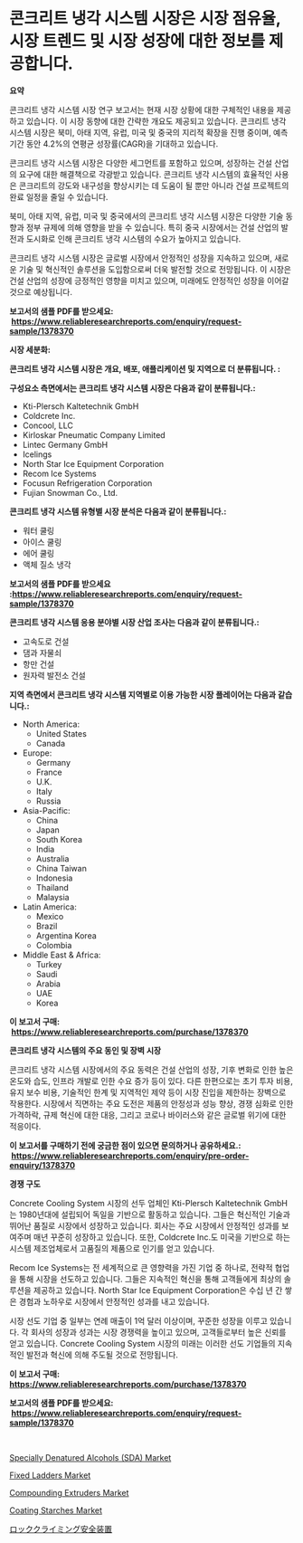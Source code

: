 <p><h1>콘크리트 냉각 시스템 시장은 시장 점유율, 시장 트렌드 및 시장 성장에 대한 정보를 제공합니다.</h1></p><p><strong>요약</strong></p>
<p><p>콘크리트 냉각 시스템 시장 연구 보고서는 현재 시장 상황에 대한 구체적인 내용을 제공하고 있습니다. 이 시장 동향에 대한 간략한 개요도 제공되고 있습니다. 콘크리트 냉각 시스템 시장은 북미, 아태 지역, 유럽, 미국 및 중국의 지리적 확장을 진행 중이며, 예측 기간 동안 4.2%의 연평균 성장률(CAGR)을 기대하고 있습니다.</p><p>콘크리트 냉각 시스템 시장은 다양한 세그먼트를 포함하고 있으며, 성장하는 건설 산업의 요구에 대한 해결책으로 각광받고 있습니다. 콘크리트 냉각 시스템의 효율적인 사용은 콘크리트의 강도와 내구성을 향상시키는 데 도움이 될 뿐만 아니라 건설 프로젝트의 완료 일정을 줄일 수 있습니다.</p><p>북미, 아태 지역, 유럽, 미국 및 중국에서의 콘크리트 냉각 시스템 시장은 다양한 기술 동향과 정부 규제에 의해 영향을 받을 수 있습니다. 특히 중국 시장에서는 건설 산업의 발전과 도시화로 인해 콘크리트 냉각 시스템의 수요가 높아지고 있습니다.</p><p>콘크리트 냉각 시스템 시장은 글로벌 시장에서 안정적인 성장을 지속하고 있으며, 새로운 기술 및 혁신적인 솔루션을 도입함으로써 더욱 발전할 것으로 전망됩니다. 이 시장은 건설 산업의 성장에 긍정적인 영향을 미치고 있으며, 미래에도 안정적인 성장을 이어갈 것으로 예상됩니다.</p></p>
<p><strong>보고서의 샘플 PDF를 받으세요: &nbsp;<a href="https://www.reliableresearchreports.com/enquiry/request-sample/1378370">https://www.reliableresearchreports.com/enquiry/request-sample/1378370</a></strong></p>
<p><strong>시장 세분화:</strong></p>
<p><strong> 콘크리트 냉각 시스템 시장은 개요, 배포, 애플리케이션 및 지역으로 더 분류됩니다. :</strong></p>
<p><strong>구성요소 측면에서는 콘크리트 냉각 시스템 시장은 다음과 같이 분류됩니다.:</strong></p>
<p><ul><li>Kti-Plersch Kaltetechnik GmbH</li><li>Coldcrete Inc.</li><li>Concool, LLC</li><li>Kirloskar Pneumatic Company Limited</li><li>Lintec Germany GmbH</li><li>Icelings</li><li>North Star Ice Equipment Corporation</li><li>Recom Ice Systems</li><li>Focusun Refrigeration Corporation</li><li>Fujian Snowman Co., Ltd.</li></ul></p>
<p><strong> 콘크리트 냉각 시스템 유형별 시장 분석은 다음과 같이 분류됩니다.:</strong></p>
<p><ul><li>워터 쿨링</li><li>아이스 쿨링</li><li>에어 쿨링</li><li>액체 질소 냉각</li></ul></p>
<p><strong>보고서의 샘플 PDF를 받으세요 :<a href="https://www.reliableresearchreports.com/enquiry/request-sample/1378370">https://www.reliableresearchreports.com/enquiry/request-sample/1378370</a></strong></p>
<p><strong> 콘크리트 냉각 시스템 응용 분야별 시장 산업 조사는 다음과 같이 분류됩니다.:</strong></p>
<p><ul><li>고속도로 건설</li><li>댐과 자물쇠</li><li>항만 건설</li><li>원자력 발전소 건설</li></ul></p>
<p><strong>지역 측면에서 콘크리트 냉각 시스템 지역별로 이용 가능한 시장 플레이어는 다음과 같습니다.:</strong></p>
<p><ul>
    <li>
        North America:
        <ul>
            <li>United States</li>
            <li>Canada</li>
        </ul>
    </li>
    <li>
        Europe:
        <ul>
            <li>Germany</li>
            <li>France</li>
            <li>U.K.</li>
            <li>Italy</li>
            <li>Russia</li>
        </ul>
    </li>
    <li>
        Asia-Pacific:
        <ul>
            <li>China</li>
            <li>Japan</li>
            <li>South Korea</li>
            <li>India</li>
            <li>Australia</li>
            <li>China Taiwan</li>
            <li>Indonesia</li>
            <li>Thailand</li>
            <li>Malaysia</li>
        </ul>
    </li>
    <li>
        Latin America:
        <ul>
            <li>Mexico</li>
            <li>Brazil</li>
            <li>Argentina Korea</li>
            <li>Colombia</li>
        </ul>
    </li>
    <li>
        Middle East & Africa:
        <ul>
            <li>Turkey</li>
            <li>Saudi</li>
            <li>Arabia</li>
            <li>UAE</li>
            <li>Korea</li>
        </ul>
    </li>
    </ul></p>
<p><strong>이 보고서 구매: &nbsp;<a href="https://www.reliableresearchreports.com/purchase/1378370">https://www.reliableresearchreports.com/purchase/1378370</a></strong></p>
<p><strong>콘크리트 냉각 시스템의 주요 동인 및 장벽 시장</strong></p>
<p><p>콘크리트 냉각 시스템 시장에서의 주요 동력은 건설 산업의 성장, 기후 변화로 인한 높은 온도와 습도, 인프라 개발로 인한 수요 증가 등이 있다. 다른 한편으로는 초기 투자 비용, 유지 보수 비용, 기술적인 한계 및 지역적인 제약 등이 시장 진입을 제한하는 장벽으로 작용한다. 시장에서 직면하는 주요 도전은 제품의 안정성과 성능 향상, 경쟁 심화로 인한 가격하락, 규제 혁신에 대한 대응, 그리고 코로나 바이러스와 같은 글로벌 위기에 대한 적응이다.</p></p>
<p><strong>이 보고서를 구매하기 전에 궁금한 점이 있으면 문의하거나 공유하세요.: &nbsp;<a href="https://www.reliableresearchreports.com/enquiry/pre-order-enquiry/1378370">https://www.reliableresearchreports.com/enquiry/pre-order-enquiry/1378370</a></strong></p>
<p><strong>경쟁 구도</strong></p>
<p><p>Concrete Cooling System 시장의 선두 업체인 Kti-Plersch Kaltetechnik GmbH는 1980년대에 설립되어 독일을 기반으로 활동하고 있습니다. 그들은 혁신적인 기술과 뛰어난 품질로 시장에서 성장하고 있습니다. 회사는 주요 시장에서 안정적인 성과를 보여주며 매년 꾸준히 성장하고 있습니다. 또한, Coldcrete Inc.도 미국을 기반으로 하는 시스템 제조업체로서 고품질의 제품으로 인기를 얻고 있습니다. </p><p>Recom Ice Systems는 전 세계적으로 큰 영향력을 가진 기업 중 하나로, 전략적 협업을 통해 시장을 선도하고 있습니다. 그들은 지속적인 혁신을 통해 고객들에게 최상의 솔루션을 제공하고 있습니다. North Star Ice Equipment Corporation은 수십 년 간 쌓은 경험과 노하우로 시장에서 안정적인 성과를 내고 있습니다. </p><p>시장 선도 기업 중 일부는 연례 매출이 1억 달러 이상이며, 꾸준한 성장을 이루고 있습니다. 각 회사의 성장과 성과는 시장 경쟁력을 높이고 있으며, 고객들로부터 높은 신뢰를 얻고 있습니다. Concrete Cooling System 시장의 미래는 이러한 선도 기업들의 지속적인 발전과 혁신에 의해 주도될 것으로 전망됩니다.</p></p>
<p><strong>이 보고서 구매: &nbsp; <a href="https://www.reliableresearchreports.com/purchase/1378370">https://www.reliableresearchreports.com/purchase/1378370</a></strong></p>
<p><strong>보고서의 샘플 PDF를 받으세요: &nbsp;<a href="https://www.reliableresearchreports.com/enquiry/request-sample/1378370">https://www.reliableresearchreports.com/enquiry/request-sample/1378370</a></strong><strong></strong></p>
<p>&nbsp;</p>
<p><p><a href="https://github.com/jhcraigie/Market-Research-Report-List-2/blob/main/specially-denatured-alcohols-sda-market.md">Specially Denatured Alcohols (SDA) Market</a></p><p><a href="https://issuu.com/reportprime-2/docs/fixed-ladders-market-size-2030.pptx">Fixed Ladders Market</a></p><p><a href="https://issuu.com/reportprime-2/docs/compounding-extruders-market-size-2030.pptx">Compounding Extruders Market</a></p><p><a href="https://github.com/PeterParrish5/Market-Research-Report-List-4/blob/main/coating-starches-market.md">Coating Starches Market</a></p><p><a href="https://github.com/xnljig2898992/Market-Research-Report-List-1/blob/main/5439011798.md">ロッククライミング安全装置</a></p></p>